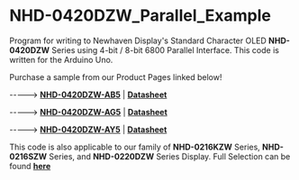 # NHD-0420DZW_Parallel_Example
Program for writing to Newhaven Display's Standard Character OLED **NHD-0420DZW** Series using 4-bit / 8-bit 6800 Parallel Interface. This code is written for the Arduino Uno. 

Purchase a sample from our Product Pages linked below!

-----> [**NHD-0420DZW-AB5**](https://www.newhavendisplay.com/nhd0420dzwab5-p-5917.html)   |   [**Datasheet**](https://www.newhavendisplay.com/specs/NHD-0420DZW-AB5.pdf)

-----> [**NHD-0420DZW-AG5**](https://www.newhavendisplay.com/nhd0420dzwag5-p-4219.html)   |   [**Datasheet**](https://www.newhavendisplay.com/specs/NHD-0420DZW-AG5.pdf)

-----> [**NHD-0420DZW-AY5**](https://www.newhavendisplay.com/nhd0420dzway5-p-4218.html)   |   [**Datasheet**](https://www.newhavendisplay.com/specs/NHD-0420DZW-AY5.pdf)

This code is also applicable to our family of **NHD-0216KZW** Series, **NHD-0216SZW** Series, and **NHD-0220DZW** Series Display. 
Full Selection can be found [**here**](https://www.newhavendisplay.com/oled-displays-c-119.html?opt1=397&opt13=189&filter=true)

